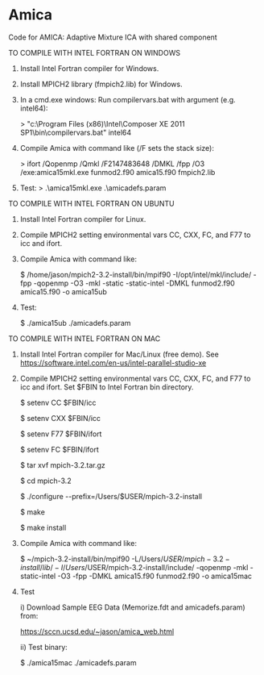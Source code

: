 # Amica
Code for AMICA: Adaptive Mixture ICA with shared component

TO COMPILE WITH INTEL FORTRAN ON WINDOWS

1. Install Intel Fortran compiler for Windows.
2. Install MPICH2 library (fmpich2.lib) for Windows.
3. In a cmd.exe windows: Run compilervars.bat with argument (e.g. intel64): 

   \> "c:\Program Files (x86)\Intel\Composer XE 2011 SP1\bin\compilervars.bat" intel64

4. Compile Amica with command like (/F sets the stack size):

   \> ifort   /Qopenmp /Qmkl  /F2147483648 /DMKL /fpp  /O3  /exe:amica15mkl.exe  funmod2.f90 amica15.f90 fmpich2.lib

5. Test:
   \> .\amica15mkl.exe .\amicadefs.param



TO COMPILE WITH INTEL FORTRAN ON UBUNTU

1. Install Intel Fortran compiler for Linux.
2. Compile MPICH2 setting environmental vars CC, CXX, FC, and F77 to icc and ifort.
3. Compile Amica with command like:

   $ /home/jason/mpich2-3.2-install/bin/mpif90 -I/opt/intel/mkl/include/ -fpp -qopenmp -O3 -mkl -static -static-intel -DMKL funmod2.f90 amica15.f90 -o amica15ub

4. Test:

   $ ./amica15ub ./amicadefs.param


TO COMPILE WITH INTEL FORTRAN ON MAC

1. Install Intel Fortran compiler for Mac/Linux (free demo).
   See https://software.intel.com/en-us/intel-parallel-studio-xe

2. Compile MPICH2 setting environmental vars CC, CXX, FC, and F77 to icc and ifort. Set $FBIN to Intel Fortran bin directory.

   $ setenv CC $FBIN/icc

   $ setenv CXX $FBIN/icc
   
   $ setenv F77 $FBIN/ifort
   
   $ setenv FC $FBIN/ifort
   
   $ tar xvf mpich-3.2.tar.gz
   
   $ cd mpich-3.2
   
   $ ./configure --prefix=/Users/$USER/mpich-3.2-install
   
   $ make
   
   $ make install

3. Compile Amica with command like:

   $ ~/mpich-3.2-install/bin/mpif90 -L/Users/$USER/mpich-3.2-install/lib/ -I/Users/$USER/mpich-3.2-install/include/
         -qopenmp -mkl -static-intel -O3 -fpp -DMKL amica15.f90 funmod2.f90 -o amica15mac
   
4. Test

   i) Download Sample EEG Data (Memorize.fdt and amicadefs.param) from:
      
      https://sccn.ucsd.edu/~jason/amica_web.html
      
   ii) Test binary:
   
      $ ./amica15mac ./amicadefs.param
